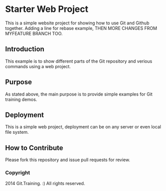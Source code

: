 # Starter Web Project
This is a simple website project for showing how to use Git and Github together. Adding a line for rebase example, THEN MORE CHANGES FROM MYFEATURE BRANCH TOO.

## Introduction 
This example is to show different parts of the Git repository and verious commands using a web project.

## Purpose
As stated above, the main purpose is to provide simple examples for Git training demos.

## Deployment
This is a simple web project, deployment can be on any server or even local file system.

## How to Contribute
Please fork this repository and issue pull requests for review.

### Copyright
2014 Git.Training. :) All rights reserved.